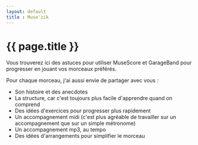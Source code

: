 ```yaml
---
layout: default
title : Muse'zik
---
```

# {{ page.title }}


Vous trouverez ici des astuces pour utiliser MuseScore et GarageBand pour progresser en jouant vos morceaux préférés.  

Pour chaque morceau, j'ai aussi envie de partager avec vous :
* Son histoire et des anecdotes
* La structure, car c'est toujours plus facile d'apprendre quand on comprend
* Des idées d'exercices pour progresser plus rapidement
* Un accompagnement midi (c'est plus agréable de travailler sur un accompagnement que sur un simple métronome)
* Un accompagnement mp3, au tempo 
* Des idées d'arrangements pour simplifier le morceau


